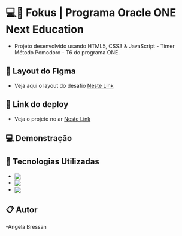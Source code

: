 # 💻🚀 Fokus | Programa Oracle ONE Next Education


- Projeto desenvolvido usando HTML5, CSS3 & JavaScript - Timer Método Pomodoro - T6 do programa ONE.




## 🚀 Layout do Figma
- Veja aqui o layout do desafio [Neste Link](https://www.figma.com/file/dEaMv34Wd5G7TBMPo8fPlK/Projeto-Fokus?type=design&node-id=78-324&mode=design&t=aiPSA3H7KKbnrAKi-0/)




 ## 🔗 Link do deploy
- Veja o projeto no ar [Neste Link](https://pomodoro-fokus-timer.vercel.app/)



 ## 💻 Demonstração




 ## 🚀 Tecnologias Utilizadas

- <img align="center" src="https://img.shields.io/badge/HTML5-E34F26?style=for-the-badge&logo=html5&logoColor=white">
- <img align="center" src="https://img.shields.io/badge/CSS3-1572B6?style=for-the-badge&logo=css3&logoColor=white">
- <img align="center" src="https://img.shields.io/badge/JavaScript-323330?style=for-the-badge&logo=javascript&logoColor=F7DF1E">


 ## 📋 Autor
-Angela Bressan

